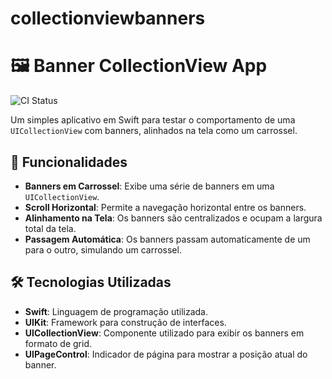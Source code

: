 # collectionviewbanners

# 🖼️ Banner CollectionView App

![CI Status](https://github.com/Guimotti25/testecollectionview/actions/workflows/ci.yml/badge.svg)

Um simples aplicativo em Swift para testar o comportamento de uma `UICollectionView` com banners, alinhados na tela como um carrossel.

## 🚀 Funcionalidades

- **Banners em Carrossel**: Exibe uma série de banners em uma `UICollectionView`.
- **Scroll Horizontal**: Permite a navegação horizontal entre os banners.
- **Alinhamento na Tela**: Os banners são centralizados e ocupam a largura total da tela.
- **Passagem Automática**: Os banners passam automaticamente de um para o outro, simulando um carrossel.

## 🛠️ Tecnologias Utilizadas

- **Swift**: Linguagem de programação utilizada.
- **UIKit**: Framework para construção de interfaces.
- **UICollectionView**: Componente utilizado para exibir os banners em formato de grid.
- **UIPageControl**: Indicador de página para mostrar a posição atual do banner.

